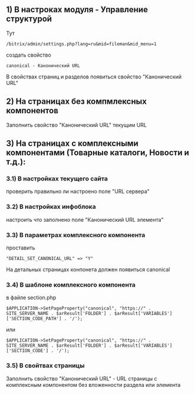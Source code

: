 

## 1) 	В настроках модуля - Управление структурой

Тут

	/bitrix/admin/settings.php?lang=ru&mid=fileman&mid_menu=1

создать свойство

	canonical - Канонический URL

В свойствах страниц и разделов появиться свойство "Канонический URL"

## 2) 	На страницах без компмлексных компонентов

Заполнить свойство "Канонический URL" текущим URL

## 3) 	На страницах с комплексными компонентами (Товарные каталоги, Новости и т.д.):

### 3.1)	В настройках текущего сайта

проверить правильно ли настроено поле "URL сервера"

### 3.2)	В настройках инфоблока

настроить что заполнено поле "Канонический URL элемента"

### 3.3)	В параметрах комплексного компонента

проставить

	"DETAIL_SET_CANONICAL_URL" => "Y"

На детальных страницах конпонета должен появиться canonical

### 3.4)	В шаблоне комплексного компонента
в файле section.php

	$APPLICATION->SetPageProperty("canonical", "https://" . SITE_SERVER_NAME . $arResult['FOLDER'] . $arResult['VARIABLES']['SECTION_CODE_PATH'] . '/');

или

	$APPLICATION->SetPageProperty("canonical", "https://" . SITE_SERVER_NAME . $arResult['FOLDER'] . $arResult['VARIABLES']['SECTION_CODE'] . '/');

### 3.5)	В свойтвах страницы

Заполнить свойство "Канонический URL" - URL страницы с комплексным компонентом без вложенности раздела или элемента
